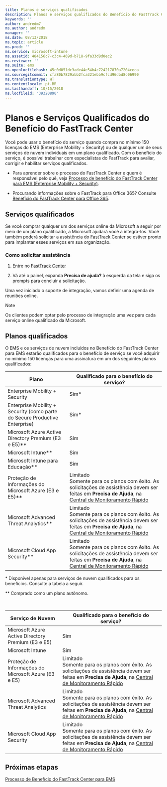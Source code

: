 ```yaml
---
title: Planos e serviços qualificados
description: Planos e serviços qualificados do Benefício do FastTrack Center
keywords: ''
author: andredm7
ms.author: andredm
manager: ''
ms.date: 08/13/2018
ms.topic: article
ms.prod: ''
ms.service: microsoft-intune
ms.assetid: 484156c7-c3c4-469d-b718-9fa33d9d0ec2
ms.reviewer: ''
ms.suite: ems
ms.openlocfilehash: 45c0d051dc3ade44e54b4c724217870a7204ceca
ms.sourcegitcommit: cfa80b7829abb2fca321ebb9cfcd96dbd8c06990
ms.translationtype: HT
ms.contentlocale: pt-BR
ms.lasthandoff: 10/15/2018
ms.locfileid: "39320890"
---
```

# <a name="fasttrack-center-benefit-eligible-services-and-plans"></a>Planos e Serviços Qualificados do Benefício do FastTrack Center
Você pode usar o benefício do serviço quando compra no mínimo 150 licenças do EMS (Enterprise Mobility + Security) ou de qualquer um de seus serviços de nuvem individuais em um plano qualificado. Com o benefício do serviço, é possível trabalhar com especialistas do FastTrack para avaliar, corrigir e habilitar serviços qualificados.

- Para aprender sobre o processo do FastTrack Center e quem é responsável pelo quê, veja [Processo de benefício do FastTrack Center para EMS (Enterprise Mobility + Security)](fasttrack-center-benefit-process-for-enterprise-mobility-suite-ems.md).

- Procurando informações sobre o FastTrack para Office 365? Consulte [Benefício do FastTrack Center para Office 365](https://docs.microsoft.com/fasttrack/fasttrack-benefit-for-office-365).

## <a name="eligible-services"></a>Serviços qualificados

Se você comprar qualquer um dos serviços online da Microsoft a seguir por meio de um plano qualificado, a Microsoft ajudará você a integrá-los. Você também poderá solicitar a assistência do [FastTrack Center](http://fasttrack.microsoft.com/) se estiver pronto para implantar esses serviços em sua organização.

### <a name="to-request-assistance"></a>Como solicitar assistência

1. Entre no [FastTrack Center](http://fasttrack.microsoft.com/)

2. Vá até o painel, expanda **Precisa de ajuda?** à esquerda da tela e siga os prompts para concluir a solicitação.

Uma vez iniciado o suporte de integração, vamos definir uma agenda de reuniões online.

> [!NOTE]
> Os clientes podem optar pelo processo de integração uma vez para cada serviço online qualificado da Microsoft.

## <a name="eligible-plans"></a>Planos qualificados
O EMS e os serviços de nuvem incluídos no Benefício do FastTrack Center para EMS estarão qualificados para o benefício de serviço se você adquirir no mínimo 150 licenças para uma assinatura em um dos seguintes planos qualificados:

|Plano|Qualificado para o benefício do serviço?|
|--------|-------------------------------------|
|Enterprise Mobility + Security |Sim\*|
|Enterprise Mobility + Security (como parte do Secure Productive Enterprise)|Sim\*|
|Microsoft Azure Active Directory Premium (E3 e E5)\*\*|Sim|
|Microsoft Intune\*\*|Sim|
|Microsoft Intune para Educação\*\* |Sim |
|Proteção de Informações do Microsoft Azure (E3 e E5)\*\*|Limitado</br>Somente para os planos com êxito. As solicitações de assistência devem ser feitas em **Precisa de Ajuda**, na [Central de Monitoramento Rápido](https://fasttrack.microsoft.com/)|
|Microsoft Advanced Threat Analytics\*\*|Limitado</br>Somente para os planos com êxito. As solicitações de assistência devem ser feitas em **Precisa de Ajuda**, na [Central de Monitoramento Rápido](https://fasttrack.microsoft.com/)|
|Microsoft Cloud App Security\*\*|Limitado</br>Somente para os planos com êxito. As solicitações de assistência devem ser feitas em **Precisa de Ajuda**, na [Central de Monitoramento Rápido](https://fasttrack.microsoft.com/)|

&ast; Disponível apenas para serviços de nuvem qualificados para os benefícios. Consulte a tabela a seguir.

\*\* Comprado como um plano autônomo.

&nbsp;

|Serviço de Nuvem|Qualificado para o benefício do serviço?|
|--------|-------------------------------------|
|Microsoft Azure Active Directory Premium (E3 e E5)|Sim|
|Microsoft Intune|Sim|
|Proteção de Informações do Microsoft Azure (E3 e E5)|Limitado</br>Somente para os planos com êxito. As solicitações de assistência devem ser feitas em **Precisa de Ajuda**, na [Central de Monitoramento Rápido](https://fasttrack.microsoft.com/)|
|Microsoft Advanced Threat Analytics|Limitado</br>Somente para os planos com êxito. As solicitações de assistência devem ser feitas em **Precisa de Ajuda**, na [Central de Monitoramento Rápido](https://fasttrack.microsoft.com/)|
|Microsoft Cloud App Security|Limitado</br>Somente para os planos com êxito. As solicitações de assistência devem ser feitas em **Precisa de Ajuda**, na [Central de Monitoramento Rápido](https://fasttrack.microsoft.com/)|

## <a name="next-steps"></a>Próximas etapas

[Processo de Benefício do FastTrack Center para EMS](fasttrack-center-benefit-process-for-ems-environment-expectations.md)
